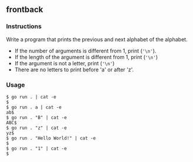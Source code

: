 ## frontback

### Instructions

Write a program that prints the previous and next alphabet of the alphabet.
- If the number of arguments is different from 1, print (`'\n'`).
- If the length of the argument is different from 1, print (`'\n'`)
- If the argument is not a letter, print (`'\n'`)
- There are no letters to print before 'a' or after 'z'.

### Usage

```console
$ go run . | cat -e 
$
$ go run . a | cat -e
ab$
$ go run . "B" | cat -e
ABC$
$ go run . "z" | cat -e
yz$
$ go run . "Hello World!" | cat -e
$
$ go run . "1" | cat -e
$
```
